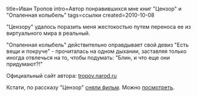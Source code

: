 title=Иван Тропов
intro=Автор понравившихся мне книг "Цензор" и "Опаленная колыбель"
tags=ссылки
created=2010-10-08


"Цензору" удалось поразить меня жестокостью путем переноса ее из виртуального мира в реальный.

"Опаленная колыбель" действительно оправдывает свой девиз "Есть вещи и покруче" - прочиталась на одном дыхании, заставляя только иногда отвлечься на то, чтобы подумать: "Блин, и что еще они придумают?!"

Официальный сайт автора: [tropov.narod.ru](http://tropov.narod.ru/)

Кстати, по рассказу "Цензор" [сняли фильм](http://www.censor-film.ru/).
Можно [посмотреть](https://www.ivi.tv/watch/145152).
